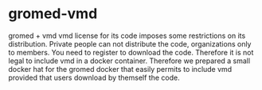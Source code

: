 # gromed-vmd
gromed + vmd
vmd license for its code imposes some restrictions on its distribution.
Private people can not distribute the code,
organizations only to members. You need to register to download the code.
Therefore it is not legal to include vmd in a docker container.
Therefore we prepared a small docker hat for the gromed docker
that easily permits to include vmd provided that users download by
themself the code.

